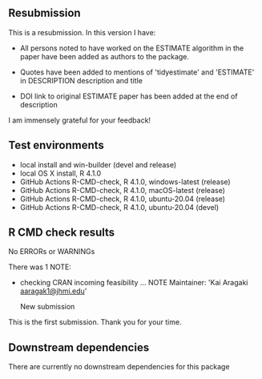 ## Resubmission
This is a resubmission. In this version I have:

* All persons noted to have worked on the ESTIMATE algorithm in the paper have been added as authors to the package.

* Quotes have been added to mentions of 'tidyestimate' and 'ESTIMATE' in DESCRIPTION description and title

* DOI link to original ESTIMATE paper has been added at the end of description

I am immensely grateful for your feedback!


## Test environments
* local install and win-builder (devel and release)
* local OS X install, R 4.1.0
* GitHub Actions R-CMD-check, R 4.1.0, windows-latest (release) 
* GitHub Actions R-CMD-check, R 4.1.0, macOS-latest (release) 
* GitHub Actions R-CMD-check, R 4.1.0, ubuntu-20.04 (release) 
* GitHub Actions R-CMD-check, R 4.1.0, ubuntu-20.04 (devel) 


## R CMD check results
No ERRORs or WARNINGs

There was 1 NOTE:

* checking CRAN incoming feasibility ... NOTE
  Maintainer: 'Kai Aragaki <aaragak1@jhmi.edu>'
  
  New submission
  
This is the first submission. Thank you for your time.


## Downstream dependencies
There are currently no downstream dependencies for this package